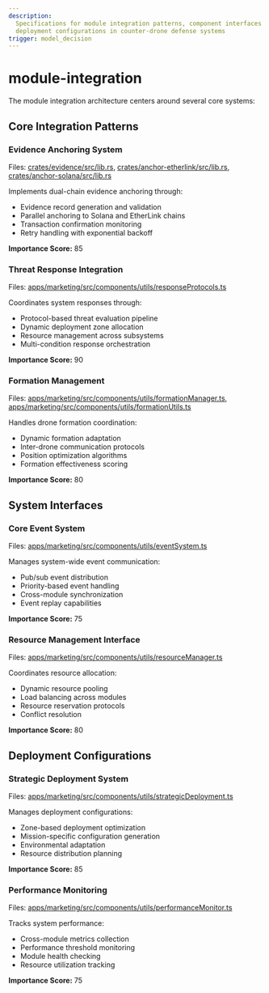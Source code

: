 ```yaml
---
description:
  Specifications for module integration patterns, component interfaces and
  deployment configurations in counter-drone defense systems
trigger: model_decision
---
```


# module-integration

The module integration architecture centers around several core systems:

## Core Integration Patterns

### Evidence Anchoring System

Files:
[crates/evidence/src/lib.rs](cci:7://file:///c:/Users/smitj/repos/PhoenixRooivalk/crates/evidence/src/lib.rs:0:0-0:0),
[crates/anchor-etherlink/src/lib.rs](cci:7://file:///c:/Users/smitj/repos/PhoenixRooivalk/crates/anchor-etherlink/src/lib.rs:0:0-0:0),
[crates/anchor-solana/src/lib.rs](cci:7://file:///c:/Users/smitj/repos/PhoenixRooivalk/crates/anchor-solana/src/lib.rs:0:0-0:0)

Implements dual-chain evidence anchoring through:

- Evidence record generation and validation
- Parallel anchoring to Solana and EtherLink chains
- Transaction confirmation monitoring
- Retry handling with exponential backoff

**Importance Score:** 85

### Threat Response Integration

Files:
[apps/marketing/src/components/utils/responseProtocols.ts](cci:7://file:///c:/Users/smitj/repos/PhoenixRooivalk/apps/marketing/src/components/utils/responseProtocols.ts:0:0-0:0)

Coordinates system responses through:

- Protocol-based threat evaluation pipeline
- Dynamic deployment zone allocation
- Resource management across subsystems
- Multi-condition response orchestration

**Importance Score:** 90

### Formation Management

Files:
[apps/marketing/src/components/utils/formationManager.ts](cci:7://file:///c:/Users/smitj/repos/PhoenixRooivalk/apps/marketing/src/components/utils/formationManager.ts:0:0-0:0),
[apps/marketing/src/components/utils/formationUtils.ts](cci:7://file:///c:/Users/smitj/repos/PhoenixRooivalk/apps/marketing/src/components/utils/formationUtils.ts:0:0-0:0)

Handles drone formation coordination:

- Dynamic formation adaptation
- Inter-drone communication protocols
- Position optimization algorithms
- Formation effectiveness scoring

**Importance Score:** 80

## System Interfaces

### Core Event System

Files:
[apps/marketing/src/components/utils/eventSystem.ts](cci:7://file:///c:/Users/smitj/repos/PhoenixRooivalk/apps/marketing/src/components/utils/eventSystem.ts:0:0-0:0)

Manages system-wide event communication:

- Pub/sub event distribution
- Priority-based event handling
- Cross-module synchronization
- Event replay capabilities

**Importance Score:** 75

### Resource Management Interface

Files:
[apps/marketing/src/components/utils/resourceManager.ts](cci:7://file:///c:/Users/smitj/repos/PhoenixRooivalk/apps/marketing/src/components/utils/resourceManager.ts:0:0-0:0)

Coordinates resource allocation:

- Dynamic resource pooling
- Load balancing across modules
- Resource reservation protocols
- Conflict resolution

**Importance Score:** 80

## Deployment Configurations

### Strategic Deployment System

Files:
[apps/marketing/src/components/utils/strategicDeployment.ts](cci:7://file:///c:/Users/smitj/repos/PhoenixRooivalk/apps/marketing/src/components/utils/strategicDeployment.ts:0:0-0:0)

Manages deployment configurations:

- Zone-based deployment optimization
- Mission-specific configuration generation
- Environmental adaptation
- Resource distribution planning

**Importance Score:** 85

### Performance Monitoring

Files:
[apps/marketing/src/components/utils/performanceMonitor.ts](cci:7://file:///c:/Users/smitj/repos/PhoenixRooivalk/apps/marketing/src/components/utils/performanceMonitor.ts:0:0-0:0)

Tracks system performance:

- Cross-module metrics collection
- Performance threshold monitoring
- Module health checking
- Resource utilization tracking

**Importance Score:** 75
